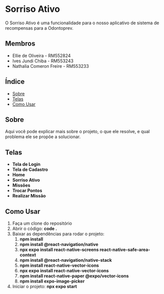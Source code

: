 # Sorriso Ativo

O Sorriso Ativo é uma funcionalidade para o nosso aplicativo de sistema de recompensas para a Odontoprev.

## Membros

- Ellie de Oliveira - RM552824
- Ives Jundi Chiba - RM553243
- Nathalia Comeron Freire - RM553233

## Índice

- [Sobre](#sobre)
- [Telas](#telas)
- [Como Usar](#como-usar)

## Sobre

Aqui você pode explicar mais sobre o projeto, o que ele resolve, e qual problema ele se propõe a solucionar.

## Telas

- **Tela de Login**
- **Tela de Cadastro**
- **Home**
- **Sorriso Ativo**
- **Missões**
- **Trocar Pontos**
- **Realizar Missão**

## Como Usar

1. Faça um clone do repositório
2. Abrir o código: **code .**
3. Baixar as dependências para rodar o projeto:
   1. **npm install**
   2. **npm install @react-navigation/native**
   3. **npx expo install react-native-screens react-native-safe-area-context**
   4. **npm install @react-navigation/native-stack**
   5. **npm install react-native-vector-icons**
   6. **npx expo install react-native-vector-icons**
   7. **npm install react-native-paper @expo/vector-icons**
   8. **npm install expo-image-picker**
4. Iniciar o projeto: **npx expo start**
